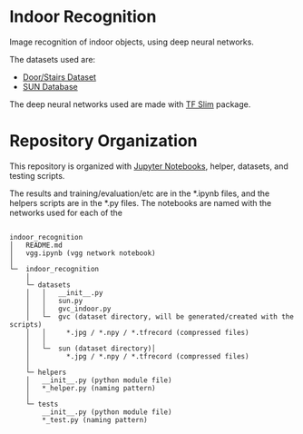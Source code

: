 # Indoor Recognition

Image recognition of indoor objects, using deep neural networks.

The datasets used are:
* [Door/Stairs Dataset](https://github.com/rodsnjr/gvc_dataset)
* [SUN Database](https://groups.csail.mit.edu/vision/SUN/)

The deep neural networks used are made with [TF Slim](https://github.com/tensorflow/models/tree/master/slim) package.

# Repository Organization

This repository is organized with [Jupyter Notebooks](http://jupyter.org/), helper, datasets, and testing scripts.

The results and training/evaluation/etc are in the *.ipynb files, and the helpers scripts are in the *.py files.
The notebooks are named with the networks used for each of the 

```

indoor_recognition
│   README.md
│   vgg.ipynb (vgg network notebook)
│
└─  indoor_recognition
	│
	└─ datasets
	│   │	__init__.py
	│   │   sun.py
	│   │   gvc_indoor.py
	│   └─  gvc (dataset directory, will be generated/created with the scripts)
	│   │     *.jpg / *.npy / *.tfrecord (compressed files)
	│   │
	│   └─  sun (dataset directory)│
	│         *.jpg / *.npy / *.tfrecord (compressed files) 
	│
	└─ helpers
	│	__init__.py (python module file)
	│	*_helper.py (naming pattern)
	│
	└─ tests
		__init__.py (python module file)
		*_test.py (naming pattern)
    
```
